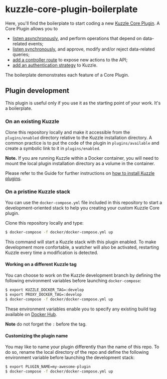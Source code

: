 # kuzzle-core-plugin-boilerplate

Here, you'll find the boilerplate to start coding a new [Kuzzle Core Plugin](http://docs.kuzzle.io/guide/essentials/plugins/). A Core Plugin allows you to

* [listen asynchronously](http://docs.kuzzle.io/plugins-reference/plugins-features/adding-hooks), and perform operations that depend on data-related events;
* [listen synchronously](http://docs.kuzzle.io/plugins-reference/plugins-features/adding-pipes), and approve, modify and/or reject data-related queries;
* [add a controller route](http://docs.kuzzle.io/plugins-reference/plugins-features/adding-controllers) to expose new actions to the API;
* [add an authentication strategy](http://docs.kuzzle.io/plugins-reference/plugins-features/adding-authentication-strategy) to Kuzzle.

The boilerplate demonstrates each feature of a Core Plugin.

## Plugin development

This plugin is useful only if you use it as the starting point of your work. It's a boilerplate.

### On an existing Kuzzle

Clone this repository locally and make it accessible from the `plugins/enabled` directory relative to the Kuzzle installation directory. A common practice is to put the code of the plugin in `plugins/available` and create a symbolic link to it in `plugins/enabled`.

**Note.** If you are running Kuzzle within a Docker container, you will need to mount the local plugin installation directory as a volume in the container.

Please refer to the Guide for further instructions on [how to install Kuzzle plugins](http://docs.kuzzle.io/guide/essentials/plugins/#managing-plugins).

### On a pristine Kuzzle stack

You can use the `docker-compose.yml` file included in this repository to start a development-oriented stack to help you creating your custom Kuzzle Core plugin.

Clone this repository locally and type:

```bash
$ docker-compose -f docker/docker-compose.yml up
```

This command will start a Kuzzle stack with this plugin enabled. To make development more confortable, a watcher will also be activated, restarting Kuzzle every time a modification is detected.

#### Working on a different Kuzzle tag

You can choose to work on the Kuzzle development branch by defining the following environment variables before launching `docker-compose`:

```bash
$ export KUZZLE_DOCKER_TAG=:develop
$ export PROXY_DOCKER_TAG=:develop
$ docker-compose -f docker/docker-compose.yml up
```

These environment variables enable you to specify any existing build tag available on [Docker Hub](https://hub.docker.com/r/kuzzleio/kuzzle/tags/).

**Note** do not forget the `:` before the tag.

#### Customizing the plugin name

You may like to name your plugin differently than the name of this repo. To do so, rename the local directory of the repo and define the following environment variable before launching the development stack:

```bash
$ export PLUGIN_NAME=my-awesome-plugin
$ docker-compose -f docker/docker-compose.yml up
```
